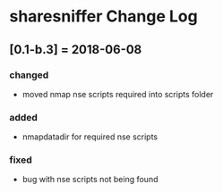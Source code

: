 # sharesniffer Change Log

## [0.1-b.3] = 2018-06-08
### changed
- moved nmap nse scripts required into scripts folder
### added
- nmapdatadir for required nse scripts
### fixed
- bug with nse scripts not being found
